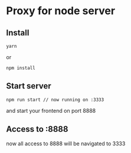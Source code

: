 # Proxy for node server

## Install
```terminal
yarn
```
or
```terminal
npm install
```

## Start server
```terminal
npm run start // now running on :3333
```

and start your frontend on port 8888

## Access to :8888
now all access to 8888 will be navigated to 3333
